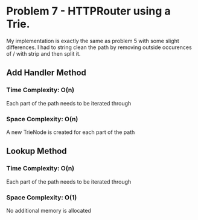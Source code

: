 # Problem 7 - HTTPRouter using a Trie.
My implementation is exactly the same as problem 5 with some slight differences. I had to string clean the path by removing outside occurences of / with strip and then split it.

## Add Handler Method
### Time Complexity: O(n) 
Each part of the path needs to be iterated through

### Space Complexity: O(n) 
A new TrieNode is created for each part of the path

## Lookup Method
### Time Complexity: O(n)
Each part of the path needs to be iterated through

### Space Complexity: O(1)

No additional memory is allocated